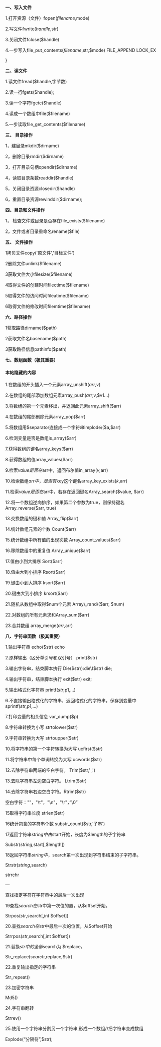 **一、写入文件**

1.打开资源（文件）fopen\($filename,$mode\)

2.写文件fwrite\($handle,$str\)

3.关闭文件fclose\($handle\)

4.一步写入file\_put\_contents\($filename,$str,$mode\) FILE\_APPEND LOCK\_EX

}



**二、读文件**

1.读文件fread\($handle,字节数\)

2.读一行fgets\($handle\);

3.读一个字符fgetc\($handle\)

4.读成一个数组中file\($filename\)

5.一步读取file\_get\_contents\($filename\)



**三、 目录操作**

1，建目录mkdir\($dirname\)

2，删除目录rmdir\($dirname\)

3，打开目录句柄opendir\($dirname\)

4，读取目录条数readdir\($handle\)

5，关闭目录资源closedir\($handle\)

6，重置目录资源rewinddir\($dirname\);



**四、目录和文件操作**

1， 检查文件或目录是否存在file\_exists\($filename\)

2，文件或者目录重命名rename\($file\)



**五、 文件操作**

1拷贝文件copy\('原文件','目标文件'\)

2删除文件unlink\($filename\)

3获取文件大小filesize\($filename\)

4取得文件的创建时间filectime\($filename\)

5取得文件的访问时间fileatime\($filename\)

6取得文件的修改时间filemtime\($filename\)



**六、路径操作**

1获取路径dirname\($path\)

2获取文件名basename\($path\)

3获取路径信息pathinfo\($path\)  


**七、数组函数（极其重要）**

#### 本帖隐藏的内容

1.在数组的开头插入一个元素array\_unshift\($arr,$v\)

2.在数组的尾部添加数组元素array\_push\($arr,$v,$v1...\)

3.将数组的第一个元素移出，并返回此元素array\_shift\($arr\)

4.在数组的尾部删除元素array\_pop\($arr\)

5.将数组用$separator连接成一个字符串implode\($a,$arr\)

6.检测变量是否是数组is\_array\($arr\)

7.获得数组的键名array\_keys\($arr\)

8.获得数组的值array\_values\($arr\)

9.检索$value是否在$arr中，返回布尔值in\_array\($v,$arr\)

10.检索数组$arr中，是否有$key这个键名array\_key\_exists\($k,$arr\)

11.检索$value是否在$arr中，若存在返回键名Array\_search\($value, $arr\)

12.将一个数组逆向排序，如果第二个参数为true，则保持键名Array\_reverse\($arr, true\)

13.交换数组的键和值 Array\_flip\($arr\)

14.统计数组元素的个数 Count\($arr\)

15.统计数组中所有值的出现次数 Array\_count\_values\($arr\)

16.移除数组中的重复值 Array\_unique\($arr\)

17.值由小到大排序 Sort\($arr\)

18.值由大到小排序 Rsort\($arr\)

19.键由小到大排序 ksort\($arr\)

20.键由大到小排序 krsort\($arr\)

21.随机从数组中取得$num个元素 Array\_rand\($arr, $num\)

22.对数组的所有元素求和Array\_sum\($arr\)

23.合并数组 array\_merge\($arr,$arr\)  


**八、字符串函数（极其重要）**

1.输出字符串 echo\($str\) echo

2.原样输出（区分单引号和双引号） print\($str\)

3.输出字符串，结束脚本执行 Die\($str\):die\($str\) die;

4.输出字符串，结束脚本执行 exit\($str\) exit;

5.输出格式化字符串 printf\($str,$p1,...\)

6.不直接输出格式化的字符串，返回格式化的字符串，保存到变量中 sprintf\($str,$p1,...\)

7.打印变量的相关信息 var\_dump\($p\)

8.字符串转换为小写 strtolower\($str\)

9.字符串转换为大写 strtoupper\($str\)

10.将字符串的第一个字符转换为大写 ucfirst\($str\)

11.将字符串中每个单词转换为大写 ucwords\($str\)

12.去除字符串两端的空白字符。 Trim\($str,' ,'\)

13.去除字符串左边空白字符。 Ltrim\($str\)

14.去除字符串右边空白字符。Rtrim\($str\)

空白字符：""，"\t"，"\n"，"\r"，”\0”

15取得字符串长度 strlen\($str\)

16统计包含的字符串个数 substr\_count\($str,’子串’\)

17返回字符串$string中由$start开始，长度为$length的子字符串

Substr\($string ,$start\[,$length\]\)

18返回字符串$string中，$search第一次出现到字符串结束的子字符串。

Strstr\($string,$search\)

strrchr

—

查找指定字符在字符串中的最后一次出现

19查找$search在$str中第一次位的置，从$offset开始。

Strpos\($str,$search\[,int $offset\]\)

20.查找$search在$str中最后一次的位置，从$offset开始

Strrpos\($str,$search\[,int $offset\]\)

21.替换$str中的全部$search为 $replace。

Str\_replace\($search,$replace,$str\)

22.重复输出指定的字符串

Str\_repeat\(\)

23.加密字符串

Md5\(\)

24.字符串翻转

Strrev\(\)

25.使用一个字符串分割另一个字符串,形成一个数组//把字符串变成数组

Explode\(“分隔符”,$str\);

